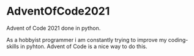 # AdventOfCode2021
Advent of Code 2021 done in python.

As a hobbyist programmer i am constantly trying to improve my coding-skills in pyhton. Advent of Code is a nice way to do this.
